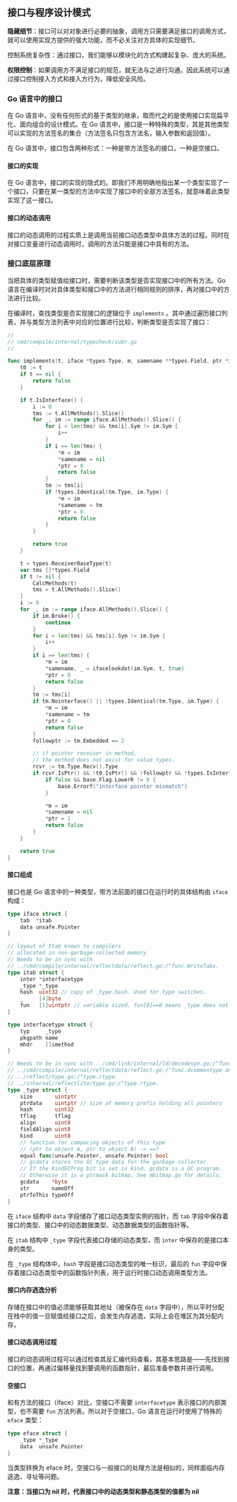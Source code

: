 接口与程序设计模式
-----------------------------

**隐藏细节**：接口可以对对象进行必要的抽象，调用方只需要满足接口的调用方式，就可以使用实现方提供的强大功能，而不必关注对方具体的实现细节。

控制系统复杂性：通过接口，我们能够以模块化的方式构建起复杂、庞大的系统。

**权限控制**：如果调用方不满足接口的规范，就无法与之进行沟通。因此系统可以通过接口控制接入方式和接入方行为，降低安全风险。



### Go 语言中的接口

在 Go 语言中，没有任何形式的基于类型的继承，取而代之的是使用接口实现扁平化、面向组合的设计模式。在 Go 语言中，接口是一种特殊的类型，其是其他类型可以实现的方法签名的集合（方法签名只包含方法名，输入参数和返回值）。

在 Go 语言中，接口包含两种形式：一种是带方法签名的接口，一种是空接口。



#### 接口的实现

在 Go 语言中，接口的实现的隐式的。即我们不用明确地指出某一个类型实现了一个接口，只要在某一类型的方法中实现了接口中的全部方法签名，就意味着此类型实现了这一接口。



#### 接口的动态调用

接口的动态调用的过程实质上是调用当前接口动态类型中具体方法的过程。同时在对接口变量进行动态调用时，调用的方法只能是接口中具有的方法。



### 接口底层原理

当把具体的类型赋值给接口时，需要判断该类型是否实现接口中的所有方法。Go 语言在编译时对对具体类型和接口中的方法进行相同规则的排序，再对接口中的方法进行比较。

在编译时，查找类型是否实现接口的逻辑位于 `implements` 。其中通过遍历接口列表，并与类型方法列表中对应的位置进行比较，判断类型是否实现了接口：

```go
//
// cmd/compile/internal/typecheck/subr.go
//

func implements(t, iface *types.Type, m, samename **types.Field, ptr *int) bool {
	t0 := t
	if t == nil {
		return false
	}

	if t.IsInterface() {
		i := 0
		tms := t.AllMethods().Slice()
		for _, im := range iface.AllMethods().Slice() {
			for i < len(tms) && tms[i].Sym != im.Sym {
				i++
			}
			if i == len(tms) {
				*m = im
				*samename = nil
				*ptr = 0
				return false
			}
			tm := tms[i]
			if !types.Identical(tm.Type, im.Type) {
				*m = im
				*samename = tm
				*ptr = 0
				return false
			}
		}

		return true
	}

	t = types.ReceiverBaseType(t)
	var tms []*types.Field
	if t != nil {
		CalcMethods(t)
		tms = t.AllMethods().Slice()
	}
	i := 0
	for _, im := range iface.AllMethods().Slice() {
		if im.Broke() {
			continue
		}
		for i < len(tms) && tms[i].Sym != im.Sym {
			i++
		}
		if i == len(tms) {
			*m = im
			*samename, _ = ifacelookdot(im.Sym, t, true)
			*ptr = 0
			return false
		}
		tm := tms[i]
		if tm.Nointerface() || !types.Identical(tm.Type, im.Type) {
			*m = im
			*samename = tm
			*ptr = 0
			return false
		}
		followptr := tm.Embedded == 2

		// if pointer receiver in method,
		// the method does not exist for value types.
		rcvr := tm.Type.Recv().Type
		if rcvr.IsPtr() && !t0.IsPtr() && !followptr && !types.IsInterfaceMethod(tm.Type) {
			if false && base.Flag.LowerR != 0 {
				base.Errorf("interface pointer mismatch")
			}

			*m = im
			*samename = nil
			*ptr = 1
			return false
		}
	}

	return true
}
```



#### 接口组成

接口也是 Go 语言中的一种类型，带方法前面的接口在运行时的具体结构由 `iface` 构成：

```go
type iface struct {
	tab  *itab
	data unsafe.Pointer
}

// layout of Itab known to compilers
// allocated in non-garbage-collected memory
// Needs to be in sync with
// ../cmd/compile/internal/reflectdata/reflect.go:/^func.WriteTabs.
type itab struct {
	inter *interfacetype
	_type *_type
	hash  uint32 // copy of _type.hash. Used for type switches.
	_     [4]byte
	fun   [1]uintptr // variable sized. fun[0]==0 means _type does not implement inter.
}

type interfacetype struct {
	typ     _type
	pkgpath name
	mhdr    []imethod
}

// Needs to be in sync with ../cmd/link/internal/ld/decodesym.go:/^func.commonsize,
// ../cmd/compile/internal/reflectdata/reflect.go:/^func.dcommontype and
// ../reflect/type.go:/^type.rtype.
// ../internal/reflectlite/type.go:/^type.rtype.
type _type struct {
	size       uintptr
	ptrdata    uintptr // size of memory prefix holding all pointers
	hash       uint32
	tflag      tflag
	align      uint8
	fieldAlign uint8
	kind       uint8
	// function for comparing objects of this type
	// (ptr to object A, ptr to object B) -> ==?
	equal func(unsafe.Pointer, unsafe.Pointer) bool
	// gcdata stores the GC type data for the garbage collector.
	// If the KindGCProg bit is set in kind, gcdata is a GC program.
	// Otherwise it is a ptrmask bitmap. See mbitmap.go for details.
	gcdata    *byte
	str       nameOff
	ptrToThis typeOff
}
```

在 `iface` 结构中  `data` 字段储存了接口动态类型实例的指针，而 `tab` 字段中保存着接口的类型、接口中的动态数据类型、动态数据类型的函数指针等。

在 `itab` 结构中 `_type` 字段代表接口存储的动态类型，而 `inter` 中保存的是接口本身的类型。

在 `_type` 结构体中，`hash` 字段是接口动态类型的唯一标识，最后的 `fun` 字段中保存着接口动态类型中的函数指针列表，用于运行时接口动态调用类型方法。



#### 接口内存逃逸分析

存储在接口中的值必须能够获取其地址（被保存在 `data` 字段中），所以平时分配在栈中的值一旦赋值给接口之后，会发生内存逃逸，实际上会在堆区为其分配内存。



#### 接口动态调用过程

接口的动态调用过程可以通过检查其反汇编代码查看，其基本思路是——先找到接口的位置，再通过偏移量找到要调用的函数指针，最后准备参数并进行调用。



#### 空接口

和有方法的接口（iface）对比，空接口不需要 `interfacetype` 表示接口的内部类型，也不需要 `fun` 方法列表。所以对于空接口，Go 语言在运行时使用了特殊的 `eface` 类型：

```go
type eface struct {
    _type *_type
    data  unsafe.Pointer
}
```

当类型转换为 eface 时，空接口与一般接口的处理方法是相似的，同样面临内存逃逸、寻址等问题。

**注意：当接口为 nil 时，代表接口中的动态类型和静态类型的值都为 nil**
